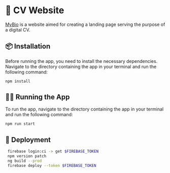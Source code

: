 # 💼 CV Website

[MyBio](https://05011997.xyz) is a website aimed for creating a landing page serving the purpose of a digital CV.

## 📦 Installation

Before running the app, you need to install the necessary dependencies. Navigate to the directory containing the app in your terminal and run the following command:

```bash
npm install
```

## 🏃‍♀️ Running the App

To run the app, navigate to the directory containing the app in your terminal and run the following command:

```bash
npm run start
```

## 🚀 Deployment

```bash
 firebase login:ci -> get $FIREBASE_TOKEN
 npm version patch
 ng build --prod
 firebase deploy --token $FIREBASE_TOKEN
```
